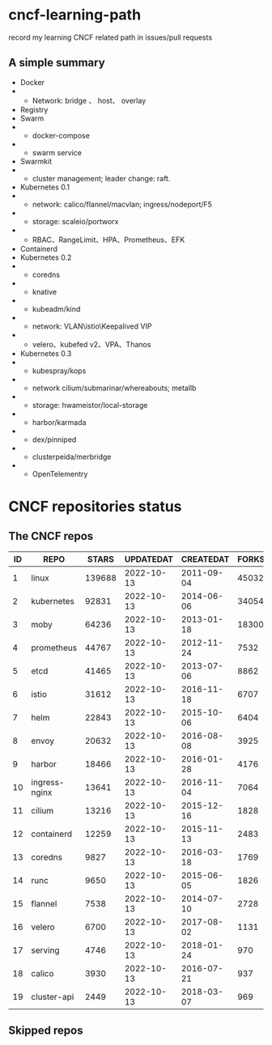 # cncf-learning-path
record my learning CNCF related path in issues/pull requests

## A simple summary
- Docker
- - Network: bridge 、 host、 overlay
- Registry
- Swarm
- - docker-compose
- - swarm service
- Swarmkit
- - cluster management; leader change: raft.
- Kubernetes 0.1
- - network: calico/flannel/macvlan; ingress/nodeport/F5
- - storage: scaleio/portworx
- - RBAC、RangeLimit、HPA、Prometheus、EFK
- Containerd
- Kubernetes 0.2
- - coredns
- - knative
- - kubeadm/kind
- - network: VLAN\istio\Keepalived VIP
- - velero、kubefed v2、VPA、Thanos
- Kubernetes 0.3
- - kubespray/kops
- - network cilium/submarinar/whereabouts; metallb
- - storage: hwameistor/local-storage
- - harbor/karmada
- - dex/pinniped
- - clusterpeida/merbridge
- - OpenTelementry

# CNCF repositories status
<!--START_SECTION:github_repos-->
## The CNCF repos
| ID |     REPO      | STARS  | UPDATEDAT  | CREATEDAT  | FORKSCOUNT |
|----|---------------|--------|------------|------------|------------|
|  1 | linux         | 139688 | 2022-10-13 | 2011-09-04 |      45032 |
|  2 | kubernetes    |  92831 | 2022-10-13 | 2014-06-06 |      34054 |
|  3 | moby          |  64236 | 2022-10-13 | 2013-01-18 |      18300 |
|  4 | prometheus    |  44767 | 2022-10-13 | 2012-11-24 |       7532 |
|  5 | etcd          |  41465 | 2022-10-13 | 2013-07-06 |       8862 |
|  6 | istio         |  31612 | 2022-10-13 | 2016-11-18 |       6707 |
|  7 | helm          |  22843 | 2022-10-13 | 2015-10-06 |       6404 |
|  8 | envoy         |  20632 | 2022-10-13 | 2016-08-08 |       3925 |
|  9 | harbor        |  18466 | 2022-10-13 | 2016-01-28 |       4176 |
| 10 | ingress-nginx |  13641 | 2022-10-13 | 2016-11-04 |       7064 |
| 11 | cilium        |  13216 | 2022-10-13 | 2015-12-16 |       1828 |
| 12 | containerd    |  12259 | 2022-10-13 | 2015-11-13 |       2483 |
| 13 | coredns       |   9827 | 2022-10-13 | 2016-03-18 |       1769 |
| 14 | runc          |   9650 | 2022-10-13 | 2015-06-05 |       1826 |
| 15 | flannel       |   7538 | 2022-10-13 | 2014-07-10 |       2728 |
| 16 | velero        |   6700 | 2022-10-13 | 2017-08-02 |       1131 |
| 17 | serving       |   4746 | 2022-10-13 | 2018-01-24 |        970 |
| 18 | calico        |   3930 | 2022-10-13 | 2016-07-21 |        937 |
| 19 | cluster-api   |   2449 | 2022-10-13 | 2018-03-07 |        969 |



## Skipped repos
<!--END_SECTION:github_repos-->
